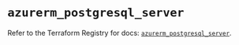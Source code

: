# `azurerm_postgresql_server`

Refer to the Terraform Registry for docs: [`azurerm_postgresql_server`](https://registry.terraform.io/providers/hashicorp/azurerm/4.9.0/docs/resources/postgresql_server).
